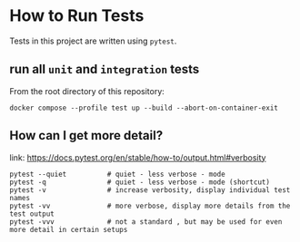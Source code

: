 # How to Run Tests
Tests in this project are written using `pytest`.

## run all `unit` and `integration` tests
From the root directory of this repository:
```
docker compose --profile test up --build --abort-on-container-exit
```

## How can I get more detail?
link: https://docs.pytest.org/en/stable/how-to/output.html#verbosity
```
pytest --quiet          # quiet - less verbose - mode
pytest -q               # quiet - less verbose - mode (shortcut)
pytest -v               # increase verbosity, display individual test names
pytest -vv              # more verbose, display more details from the test output
pytest -vvv             # not a standard , but may be used for even more detail in certain setups
```


